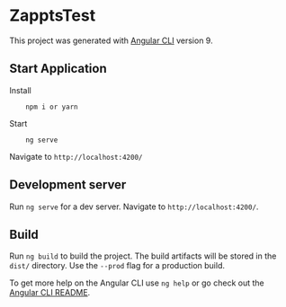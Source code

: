 # ZapptsTest

This project was generated with [Angular CLI](https://github.com/angular/angular-cli) version 9.


## Start Application

Install 
```
    npm i or yarn
```
Start

```
    ng serve
```

Navigate to `http://localhost:4200/`
## Development server

Run `ng serve` for a dev server. Navigate to `http://localhost:4200/`.


## Build

Run `ng build` to build the project. The build artifacts will be stored in the `dist/` directory. Use the `--prod` flag for a production build.


To get more help on the Angular CLI use `ng help` or go check out the [Angular CLI README](https://github.com/angular/angular-cli/blob/master/README.md).

